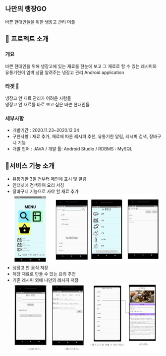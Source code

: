 <div align="left">
    <h2>나만의 랭장GO</h2>
    <p>바쁜 현대인들을 위한 냉장고 관리 어플</p>
</div>



## :pushpin: 프로젝트 소개

  ### **개요**

   바쁜 현대인을 위해 냉장고에 있는 재료를 한눈에 보고 그 재료로 할 수 있는 레시피와 
   유통기한이 임박 상품 알려주는 냉장고 관리 Android application

  ### **타겟 🎯**

   냉장고 안 재료 관리가 어려운 사람들<br/>
   냉장고 안 재료를 바로 보고 싶은 바쁜 현대인들

 ### **세부사항**
  - 개발기간 : 2020.11.23~2020.12.04
  - 구현사항 : 재료 추가, 재료에 따른 레시피 추천, 유통기한 알림, 레시피 검색, 장바구니 기능
  - 개발 언어 : JAVA / 개발 툴: Android Studio / RDBMS : MySQL
   

## 🔎**서비스 기능 소개**
- 유통기한 3일 전부터 메인에 표시 및 알림
- 인터넷에 검색하여 요리 서칭
- 장바구니 기능으로 사야 할 재료 추가
![image-20220408111239891](assets/view1.jpg)
- 냉장고 안 음식 저장
- 해당 재료로 만들 수 있는 요리 추천
- 기존 레시피 외에 나만의 레시피 저장
![image-20220408111239891](assets/view2.jpg)
